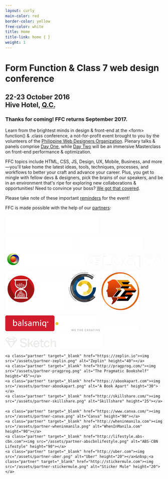 ```yaml
---
layout: curly
main-color: red
border-color: yellow
free-color:	white
title: Home
title-link: home { }
weight: 1
---
```


# Form Function & Class&nbsp;7 web&nbsp;design conference

## 22-23 October 2016 <br> Hive Hotel, <abbr title="Quezon City">Q.C.</abbr>

### Thanks for coming! FFC returns September 2017.
 
Learn from the brightest minds in design & front-end at the \<form\> function() & .class conference, a not-for-profit event brought to you by the volunteers of the <a href="http://pwdo.org">Philippine Web Designers Organization</a>. Plenary talks & panels comprise <a href="/speakers/">Day One</a>, while <a href="/masterclass/">Day Two</a> will be an immersive Masterclass on front-end performance & optimization.

FFC topics include HTML, CSS, JS, Design, UX, Mobile, Business, and more—you'll take home the latest ideas, tools, techniques, processes, and workflows to better your craft and advance your career. Plus, you get to mingle with fellow devs & designers, pick the brains of our speakers, and be in an environment that's ripe for exploring new collaborations & opportunities! Need to convince your boss? <a href="/convince/">We got that covered</a>.

Please take note of these important <a href="/reminders/">reminders</a> for the event!

<p id="sponsors">FFC is made possible with the help of our <a target="_blank" href="sponsor.pdf">partners</a>:</p>

<p class="sponsor-row">
    <a class="partner" target="_blank" href="https://www.pangalan.com"><img src="/assets/partner-pangalan.png" alt="Pangalan.com" height="60"></a>
    <a class="partner" target="_blank" href="https://www.z.com"><img src="/assets/partner-z.png" alt="Z.com" height="50"></a>
    <a class="partner" target="_blank" href="http://humanfactors.com/"><img src="/assets/partner-humanfactorsintl.png" alt="Human Factors International" height="50"></a>
    <a class="partner" target="_blank" href="http://pcci.com.ph/"><img src="/assets/partner-pcci.png" alt="Philippine Center for Creative Imaging" height="50"></a>
    <a class="partner" target="_blank" href="http://aelogica.com/"><img src="/assets/partner-aelogica.png" alt="Aelogica" height="35"></a>
</p>

<p class="sponsor-row">
    <a class="partner" target="_blank" href="https://www.facebook.com/ustcodec/"><img src="/assets/partner-ustcodec.png" alt="UST Coders Development Circle" height="120"></a>
    <a class="partner" target="_blank" href="https://www.facebook.com/TomasinoWeb/"><img src="/assets/partner-usttomasinoweb.png" alt="UST TomasinoWeb" height="100"></a>
    <a class="partner" target="_blank" href="http://dlsu-lscs.org/"><img src="/assets/partner-lscs.png" alt="DLSU La Salle Computer Society" height="120"></a>
    <a class="partner" target="_blank" href="https://www.facebook.com/USTInformationSystemsSociety/"><img src="/assets/partner-ustiss.png" alt="UST Information Systems Society" height="120"></a>
</p>
<p class="sponsor-row">
    <a class="partner" target="_blank" href="https://balsamiq.com/"><img src="/assets/partner-balsamiq.png" alt="Balsamiq" height="50"></a>
    <a class="partner" target="_blank" href="https://web.design/"><img src="/assets/partner-dotdesign.png" alt=".design" height="50"></a> 
    <a class="partner" target="_blank" href="http://www.axure.com/"><img src="/assets/partner-axure.png" alt="Axure" height="25"></a> 
    <a class="partner" target="_blank" href="https://sketchapp.com/"><img src="/assets/partner-sketch.png" alt="Sketch" height="35"></a> 
    <a class="partner" target="_blank" href="http://www.teradoor.com/"><img src="/assets/partner-teradoor.png" alt="Teradoor" height="50"></a>     
    
    <a class="partner" target="_blank" href="https://zeplin.io"><img src="/assets/partner-zeplin.png" alt="Zeplin" height="40"></a> 
    <a class="partner" target="_blank" href="http://pragprog.com/"><img src="/assets/partner-pragprog.png" alt="The Pragmatic Bookshelf" height="45"></a> 
    <a class="partner" target="_blank" href="https://abookapart.com"><img src="/assets/partner-abookapart.png" alt="A Book Apart" height="30"></a> 
    <a class="partner" target="_blank" href="http://skillshare.com/"><img src="/assets/partner-skillshare.png" alt="Skillshare" height="25"></a>   

    <a class="partner" target="_blank" href="https://www.canva.com/"><img src="/assets/partner-canva.png" alt="Canva" height="90"></a> 
    <a class="partner" target="_blank" href="http://wheninmanila.com"><img src="/assets/partner-wheninmanila.png" alt="WhenInManila.com" height="90"></a> 
    <a class="partner" target="_blank" href="http://lifestyle.abs-cbn.com"><img src="/assets/partner-abscbnlifestyle.png" alt="ABS-CBN Lifestyle" height="90"></a> 
    <a class="partner" target="_blank" href="http://uber.com"><img src="/assets/partner-uber.png" alt="Uber" height="20"></a>&nbsp;<a class="partner" target="_blank" href="http://stickermule.com"><img src="/assets/partner-stickermule.png" alt="Sticker Mule" height="20"></a> 
</p>

